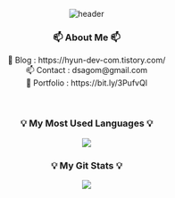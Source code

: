 <div align="center">

![header](https://capsule-render.vercel.app/api?type=waving&section=header&height=200&text=SeungHyun%20Kim&fontSize=90&fontAlign=54&fontAlignY=32&desc=Hyun%20World!&descSize=25&descAlign=87&descAlignY=50&animation=fadeIn)


<h3 align="center"> 📫 About Me 📫 </h3>
<p align="center">
 📝 Blog : https://hyun-dev-com.tistory.com/<br> 
📫 Contact : dsagom@gmail.com<br>
📜 Portfolio : https://bit.ly/3PufvQl<br>
</p>

<br>

<h3 align="center">💡 My Most Used Languages 💡</h3>
<p align="center">
  <a href="https://github.com/HyunDove">
    <img align="center" src="https://github-readme-stats.vercel.app/api/top-langs/?username=HyunDove&layout=compact&show_icons=true&show_owner=true&hide_title=true&theme=nord" />
  </a>
</p>
<h3 align="center">💡 My Git Stats 💡</h3>
<p align="center">
  <a href="https://github.com/HyunDove">
    <img align="center" src="https://github-readme-stats.vercel.app/api?username=HyunDove&hide_title=true&show_icons=true&include_all_commits=true&theme=nord" />
  </a>
</p>
</div>
